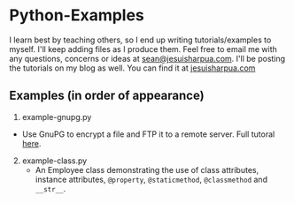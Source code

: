 # Python-Examples

I learn best by teaching others, so I end up writing tutorials/examples to myself. I'll keep adding files as I produce them. Feel free to email me with any questions, concerns or ideas at sean@jesuisharpua.com. I'll be posting the tutorials on my blog as well. You can find it at [jesuisharpua.com][1]

## Examples (in order of appearance)

1. example-gnupg.py
  * Use GnuPG to encrypt a file and FTP it to a remote server. Full tutoral [here][2].
2. example-class.py
    * An Employee class demonstrating the use of class attributes, instance attributes, `@property`, `@staticmethod`, `@classmethod` and `__str__`.

[1]:https://www.jesuisharpua.com "Je Suis Harpua - Blog"
[2]:https://www.jesuisharpua.com/code/python/file-encryption-using-python-gpg/ "GnuPG Tutorial"
